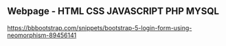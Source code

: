 ## Webpage - HTML CSS JAVASCRIPT PHP MYSQL
https://bbbootstrap.com/snippets/bootstrap-5-login-form-using-neomorphism-89456141
